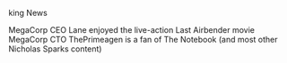 king News

MegaCorp CEO Lane enjoyed the live-action Last Airbender movie
MegaCorp CTO ThePrimeagen is a fan of The Notebook (and most other Nicholas Sparks content)
